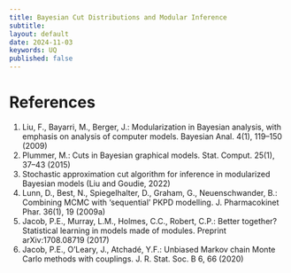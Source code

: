 ```yaml
---
title: Bayesian Cut Distributions and Modular Inference
subtitle:
layout: default
date: 2024-11-03
keywords: UQ
published: false
---
```


# References
1. Liu, F., Bayarri, M., Berger, J.: Modularization in Bayesian analysis,
with emphasis on analysis of computer models. Bayesian Anal.
4(1), 119–150 (2009)
2. Plummer, M.: Cuts in Bayesian graphical models. Stat. Comput. 25(1),
37–43 (2015)
3. Stochastic approximation cut algorithm for inference in modularized Bayesian models (Liu and Goudie, 2022)
4. Lunn, D., Best, N., Spiegelhalter, D., Graham, G., Neuenschwander, B.:
Combining MCMC with ‘sequential’ PKPD modelling. J. Pharmacokinet Phar. 36(1), 19 (2009a)
5. Jacob, P.E., Murray, L.M., Holmes, C.C., Robert, C.P.: Better
together? Statistical learning in models made of modules. Preprint
arXiv:1708.08719 (2017)
6. Jacob, P.E., O’Leary, J., Atchadé, Y.F.: Unbiased Markov chain Monte
Carlo methods with couplings. J. R. Stat. Soc. B 6, 66 (2020)
